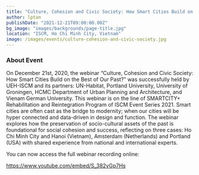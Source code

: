 ```yaml
---
title: "Culture, Cohesion and Civic Society: How Smart Cities Build on the Best of Our Past?"
author: lptan
publishDate: "2021-12-21T09:00:00.00Z"
bg_image: "images/backgrounds/page-title.jpg"
location: "ISCM, Ho Chi Minh City, Vietnam"
image: /images/events/culture-cohesion-and-civic-society.jpg
---
```

### About Event

On December 21st, 2020, the webinar “Culture, Cohesion and Civic Society: How Smart Cities Build on the Best of Our Past?” was successfully held by UEH-ISCM and its partners: UN-Habitat, Portland University, University of Groningen, HCMC Department of Urban Planning and Architecture, and Vienam German University. This webinar is on the line of SMARTCITY+ Rehabilitation and Reintegration Program of ISCM Event Series 2021.
Smart cities are often cast as the bridge to modernity; when our cities will be hyper connected and data-driven in design and function. The webinar explores how the preservation of socio-cultural assets of the past is foundational for social cohesion and
success, reflecting on three cases: Ho Chi Minh City and Hanoi (Vietnam), Amsterdam (Netherlands) and Portland (USA) with shared experience from national and international experts.


You can now access the full webinar recording online:

https://www.youtube.com/embed/S_382yGp7Hs